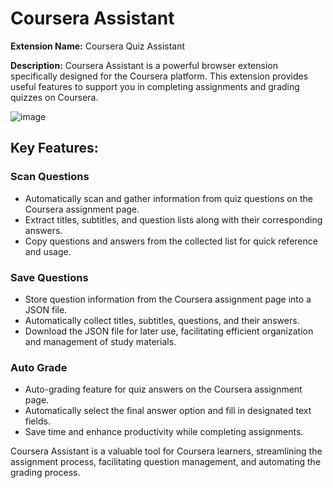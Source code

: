 # Coursera Assistant

**Extension Name:** Coursera Quiz Assistant

**Description:** Coursera Assistant is a powerful browser extension specifically designed for the Coursera platform. This extension provides useful features to support you in completing assignments and grading quizzes on Coursera.

![image](https://github.com/entyd1004/chrome-extension-coursera-assistant/assets/76547160/abe8c5e1-15eb-4eba-a862-3e2f39e111ff)


## Key Features:

### Scan Questions

- Automatically scan and gather information from quiz questions on the Coursera assignment page.
- Extract titles, subtitles, and question lists along with their corresponding answers.
- Copy questions and answers from the collected list for quick reference and usage.

### Save Questions

- Store question information from the Coursera assignment page into a JSON file.
- Automatically collect titles, subtitles, questions, and their answers.
- Download the JSON file for later use, facilitating efficient organization and management of study materials.

### Auto Grade

- Auto-grading feature for quiz answers on the Coursera assignment page.
- Automatically select the final answer option and fill in designated text fields.
- Save time and enhance productivity while completing assignments.

Coursera Assistant is a valuable tool for Coursera learners, streamlining the assignment process, facilitating question management, and automating the grading process.
